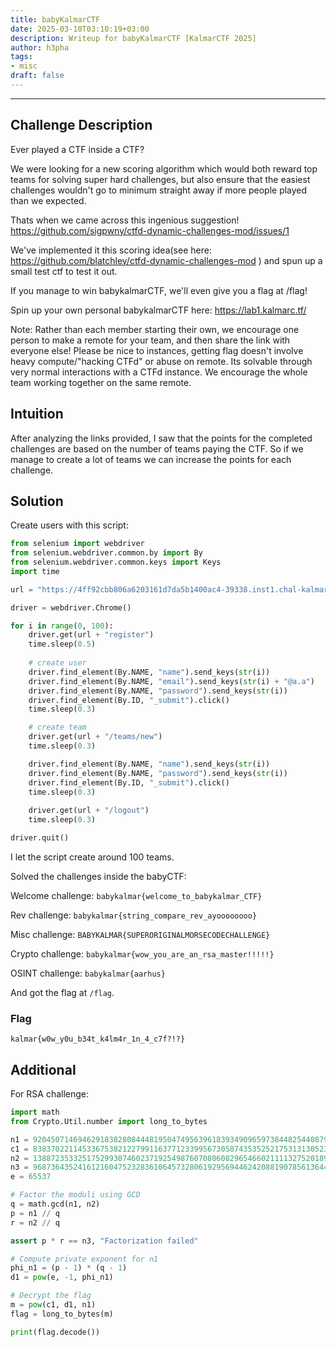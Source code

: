 ```yaml
---
title: babyKalmarCTF
date: 2025-03-10T03:10:19+03:00
description: Writeup for babyKalmarCTF [KalmarCTF 2025]
author: h3pha
tags:
- misc
draft: false
---
```

___

## Challenge Description

Ever played a CTF inside a CTF?

We were looking for a new scoring algorithm which would both reward top teams for solving super hard challenges, but also ensure that the easiest challenges wouldn't go to minimum straight away if more people played than we expected.

Thats when we came across this ingenious suggestion! https://github.com/sigpwny/ctfd-dynamic-challenges-mod/issues/1

We've implemented it this scoring idea(see here: https://github.com/blatchley/ctfd-dynamic-challenges-mod ) and spun up a small test ctf to test it out.

If you manage to win babykalmarCTF, we'll even give you a flag at /flag!

Spin up your own personal babykalmarCTF here: https://lab1.kalmarc.tf/

Note: Rather than each member starting their own, we encourage one person to make a remote for your team, and then share the link with everyone else! Please be nice to instances, getting flag doesn't involve heavy compute/"hacking CTFd" or abuse on remote.
Its solvable through very normal interactions with a CTFd instance. We encourage the whole team working together on the same remote.

## Intuition

After analyzing the links provided, I saw that the points for the completed challenges are based on the number of teams paying the CTF. So if we manage to create a lot of teams we can increase the points for each challenge.

## Solution


Create users with this script:
```python
from selenium import webdriver
from selenium.webdriver.common.by import By
from selenium.webdriver.common.keys import Keys
import time

url = "https://4ff92cbb806a6203161d7da5b1400ac4-39338.inst1.chal-kalmarc.tf/"

driver = webdriver.Chrome()

for i in range(0, 100):
    driver.get(url + "register")
	time.sleep(0.5)
	
	# create user
    driver.find_element(By.NAME, "name").send_keys(str(i))
    driver.find_element(By.NAME, "email").send_keys(str(i) + "@a.a")
    driver.find_element(By.NAME, "password").send_keys(str(i))
    driver.find_element(By.ID, "_submit").click()
    time.sleep(0.3)

	# create team
    driver.get(url + "/teams/new")
    time.sleep(0.3)

    driver.find_element(By.NAME, "name").send_keys(str(i))
    driver.find_element(By.NAME, "password").send_keys(str(i))
    driver.find_element(By.ID, "_submit").click()
	time.sleep(0.3)
    
    driver.get(url + "/logout")
    time.sleep(0.3)

driver.quit()
```

I let the script create around 100 teams.

Solved the challenges inside the babyCTF:

Welcome challenge: `babykalmar{welcome_to_babykalmar_CTF}`

Rev challenge: `babykalmar{string_compare_rev_ayoooooooo}`

Misc challenge: `BABYKALMAR{SUPERORIGINALMORSECODECHALLENGE}`

Crypto challenge: `babykalmar{wow_you_are_an_rsa_master!!!!!}`

OSINT challenge: `babykalmar{aarhus}`

And got the flag at `/flag`.

### Flag

`kalmar{w0w_y0u_b34t_k4lm4r_1n_4_c7f?!?}`

## Additional

For RSA challenge:
```python
import math
from Crypto.Util.number import long_to_bytes

n1 = 92045071469462918382808444819504749563961839349096597384482544087908047186245341810642171828493439415203636331750819922984117530107215197072782880474039650967711411408034481971170502798025943494586125686145145275611434604037182033168196599652119558449773401870500131970644786235514317736653798125756404891127
c1 = 83837022114533675382122799116377123399567305874353525217531313052347013266429457590484976944405567987615711918756165213164809141929523845319047846779529628627662566542055574929528850262048285117600900265045865263948170688845876052722196561247534915037323009007843324908963180407442831108561689170430284682827
n2 = 138872353325175299307460237192549876070806082965466021111327520189900415231224864814489473847190673904249096844311163666118481717154197936898625500598207447786178788728989474031735348581801399821380599701957041743964351118199095341359179067904834006929292304447601473687076874217599854120530320878903822568483
n3 = 96873643524161216047523283610645732806192956944624208819078561364455621631633510067022852244593247313195537163455457833157440906743895116798782534912117642844197952559448815829606193149605373700004399064513744456542191695589096233791113561406431990041145854326610075794048654641871205275800952496149515217589
e = 65537

# Factor the moduli using GCD
q = math.gcd(n1, n2)
p = n1 // q
r = n2 // q

assert p * r == n3, "Factorization failed"

# Compute private exponent for n1
phi_n1 = (p - 1) * (q - 1)
d1 = pow(e, -1, phi_n1)

# Decrypt the flag
m = pow(c1, d1, n1)
flag = long_to_bytes(m)

print(flag.decode())
```
